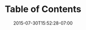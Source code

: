 ---
date: 2015-07-30T15:52:28-07:00
title: "Table of Contents"
weight: 1
menu: "menudesktop"
product: "Balsamiq Mockups for Desktop"
---